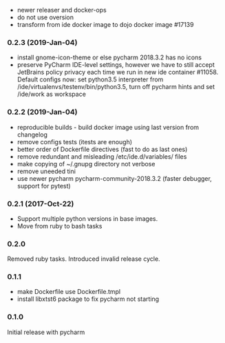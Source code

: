 * newer releaser and docker-ops
* do not use oversion
* transform from ide docker image to dojo docker image #17139

### 0.2.3 (2019-Jan-04)

* install gnome-icon-theme or else pycharm 2018.3.2 has no icons
* preserve PyCharm IDE-level settings, however we have to still accept JetBrains
 policy privacy each time we run in new ide container #11058. Default configs now:
 set python3.5 interpreter from /ide/virtualenvs/testenv/bin/python3.5,
 turn off pycharm hints and set /ide/work as workspace

### 0.2.2 (2019-Jan-04)

* reproducible builds - build docker image using last version from changelog
* remove configs tests (itests are enough)
* better order of Dockerfile directives (fast to do as last ones)
* remove redundant and misleading /etc/ide.d/variables/ files
* make copying of ~/.gnupg directory not verbose
* remove uneeded tini
* use newer pycharm pycharm-community-2018.3.2 (faster debugger, support for pytest)

### 0.2.1 (2017-Oct-22)

 * Support multiple python versions in base images.
 * Move from ruby to bash tasks

### 0.2.0

Removed ruby tasks.
Introduced invalid release cycle.

### 0.1.1

 * make Dockerfile use Dockerfile.tmpl
 * install libxtst6 package to fix pycharm not starting

### 0.1.0

Initial release with pycharm
